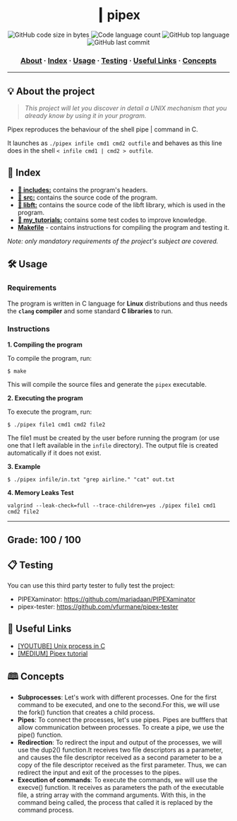 <h1 align="center">
  ┃ pipex
</h1>

<p align="center">
	<img alt="GitHub code size in bytes" src="https://img.shields.io/github/languages/code-size/RnSiilva/42_pipex?color=blueviolet" />
	<img alt="Code language count" src="https://img.shields.io/github/languages/count/RnSiilva/42_pipex?color=blue" />
	<img alt="GitHub top language" src="https://img.shields.io/github/languages/top/RnSiilva/42_pipex?color=blue" />
	<img alt="GitHub last commit" src="https://img.shields.io/github/last-commit/RnSiilva/42_pipex?color=brightgreen" />
</p>

<h3 align="center">
	<a href="#%EF%B8%8F-about">About</a>
	<span> · </span>
	<a href="#-index">Index</a>
	<span> · </span>
	<a href="#%EF%B8%8F-usage">Usage</a>
	<span> · </span>
	<a href="#-testing">Testing</a>
	<span> · </span>
	<a href="#-useful-links">Useful Links</a>
	<span> · </span>
	<a href="#-concepts">Concepts</a>
</h3>

---

## 💡 About the project

> _This project will let you discover in detail a UNIX mechanism that you already know
by using it in your program._

Pipex reproduces the behaviour of the shell pipe | command in C.

It launches as `./pipex infile cmd1 cmd2 outfile` and behaves as this line does in the shell `< infile cmd1 | cmd2 > outfile`.

## 📑 Index

* [**📁 includes:**](pipex/inc/) contains the program's headers.
* [**📁 src:**](pipex/src/) contains the source code of the program.
* [**📁 libft:**](pipex/libft/) contains the source code of the libft library, which is used in the program.
* [**📁 my_tutorials:**](my_tutorials/) contains some test codes to improve knowledge.
* [**Makefile**](pipex/Makefile) - contains instructions for compiling the program and testing it.

_Note: only mandatory requirements of the project's subject are covered._

## 🛠️ Usage

### Requirements

The program is written in C language for **Linux** distributions and thus needs the **`clang` compiler** and some standard **C libraries** to run.

### Instructions

**1. Compiling the program**

To compile the program, run:

```shell
$ make
```
This will compile the source files and generate the `pipex` executable.


**2. Executing the program**

To execute the program, run:

```shell
$ ./pipex file1 cmd1 cmd2 file2
```
The file1 must be created by the user before running the program (or use one that I left available in the `infile` directory).
The output file is created automatically if it does not exist.

**3. Example**

```shell
$ ./pipex infile/in.txt "grep airline." "cat" out.txt
```

**4. Memory Leaks Test**
```shell
valgrind --leak-check=full --trace-children=yes ./pipex file1 cmd1 cmd2 file2
```

---
## Grade: 100 / 100

## 📋 Testing

You can use this third party tester to fully test the project:

- PIPEXaminator: https://github.com/mariadaan/PIPEXaminator
- pipex-tester: https://github.com/vfurmane/pipex-tester

## 📌 Useful Links

* [[YOUTUBE] Unix process in C](https://www.youtube.com/playlist?list=PLfqABt5AS4FkW5mOn2Tn9ZZLLDwA3kZUY)
* [[MEDIUM] Pipex tutorial](https://csnotes.medium.com/pipex-tutorial-42-project-4469f5dd5901)

## 🕮 Concepts

- **Subprocesses**: Let's work with different processes. One for the first command to be executed, and one to the second.For this, we will use the fork() function that creates a child process.
- **Pipes**: To connect the processes, let's use pipes. Pipes are bufffers that allow communication between processes. To create a pipe, we use the pipe() function.
- **Redirection**: To redirect the input and output of the processes, we will use the dup2() function.It receives two file descriptors as a parameter, and causes the file descriptor received as a second parameter to be a copy of the file descriptor received as the first parameter. Thus, we can redirect the input and exit of the processes to the pipes.
- **Execution of commands**: To execute the commands, we will use the execve() function. It receives as parameters the path of the executable file, a string array with the command arguments. With this, in the command being called, the process that called it is replaced by the command process.
